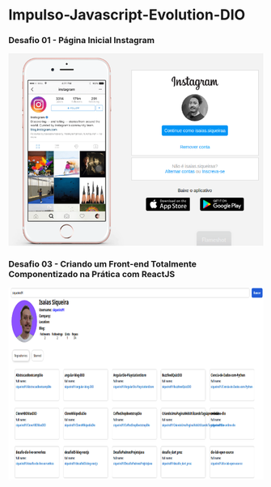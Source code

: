 # Impulso-Javascript-Evolution-DIO

<h3>Desafio 01 - Página Inicial Instagram</h3>
</b>
<img src=https://raw.githubusercontent.com/siqueira91/Impulso-Javascript-Evolution-DIO/main/01-desafio01.png  height="380">

<h3>Desafio 03 - Criando um Front-end Totalmente Componentizado na Prática com ReactJS</h3>
</b>
<img src=https://raw.githubusercontent.com/siqueira91/Impulso-Javascript-Evolution-DIO/main/Desafio03/image/desafio03.png height="380">
